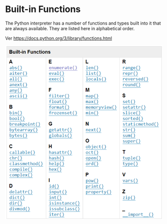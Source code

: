 # Built-in Functions
The Python interpreter has a number of functions and types built into it that are always available. They are listed here in alphabetical order.

Ver https://docs.python.org/3/library/functions.html

![img.png](img.png)